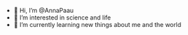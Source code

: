 - 👋 Hi, I’m @AnnaPaau
- 👀 I’m interested in science and life
- 🌱 I’m currently learning new things about me and the world

<!---
AnnaPaau/AnnaPaau is a ✨ special ✨ repository because its `README.md` (this file) appears on your GitHub profile.
You can click the Preview link to take a look at your changes.
--->
